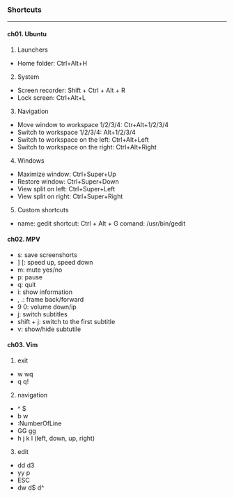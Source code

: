 ### Shortcuts
---

#### ch01. Ubuntu
1. Launchers
- Home folder: Ctrl+Alt+H

2. System
- Screen recorder: Shift + Ctrl + Alt + R
- Lock screen: Ctrl+Alt+L

3. Navigation
- Move window to workspace 1/2/3/4: Ctr+Alt+1/2/3/4
- Switch to workspace 1/2/3/4: Alt+1/2/3/4
- Switch to workspace on the left: Ctrl+Alt+Left
- Switch to workspace on the right: Ctrl+Alt+Right

4. Windows
- Maximize window: Ctrl+Super+Up
- Restore window: Ctrl+Super+Down
- View split on left: Ctrl+Super+Left
- View split on right: Ctrl+Super+Right

5. Custom shortcuts
- name: gedit
  shortcut: Ctrl + Alt + G
  comand: /usr/bin/gedit


#### ch02. MPV
- s: save screenshorts
- ] [: speed up, speed down
- m: mute yes/no
- p: pause
- q: quit
- i: show information
- , .: frame back/forward
- 9 0: volume down/ip
- j: switch subtitles
- shift + j: switch to the first subtitle
- v: show/hide subtutile

#### ch03. Vim
1. exit
- w wq
- q q!

2. navigation
- ^ $
- b w
- :NumberOfLine
- GG gg
- h j k l (left, down, up, right)

3. edit
- dd d3
- yy p
- ESC
- dw d$ d^

